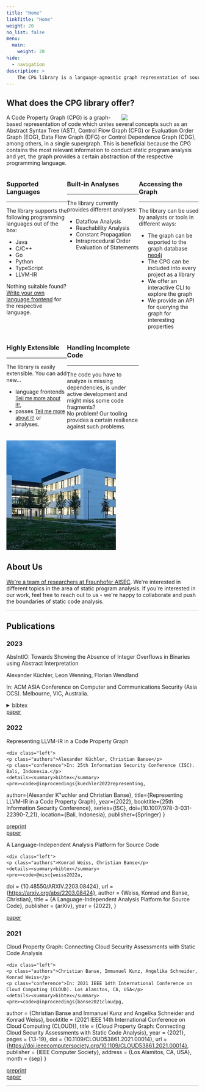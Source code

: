 ```yaml
---
title: "Home"
linkTitle: "Home"
weight: 20
no_list: false
menu:
  main:
    weight: 20
hide:
  - navigation
description: >
    The CPG library is a language-agnostic graph representation of source code.
---
```


## What does the CPG library offer?

<img src="assets/img/graph.svg" style="float:right;width:40%;" />

A Code Property Graph (CPG) is a graph-based representation of code which unites
several concepts such as an Abstract Syntax Tree (AST), Control Flow Graph
(CFG) or Evaluation Order Graph (EOG), Data Flow Graph (DFG) or Control Dependence
Graph (CDG), among others, in a single supergraph. This is beneficial because
the CPG contains the most relevant information to conduct static program
analysis and yet, the graph provides a certain abstraction of the respective
programming language.


<p class="empty-small" />

<div style="display:grid;grid-template-columns: auto auto auto;" markdown>

 <div class="box 1" markdown>
  <h3>Supported Languages</h3>

  ---

  The library supports the following programming languages out of the box:

  * Java
  * C/C++
  * Go
  * Python
  * TypeScript
  * LLVM-IR

  Nothing suitable found? [Write your own language frontend](./CPG/impl/language.md)
  for the respective language.
  </div>

  <div class="box 2" markdown>
  <h3>Built-in Analyses</h3>

  ---

  The library currently provides different analyses:
  
  * Dataflow Analysis
  * Reachability Analysis
  * Constant Propagation
  * Intraprocedural Order Evaluation of Statements
  </div>

  <div class="box 3" markdown>
  <h3>Accessing the Graph</h3>
  
  ---
  
  The library can be used by analysts or tools in different ways:

  * The graph can be exported to the graph database [neo4j](https://neo4j.com)
  * The CPG can be included into every project as a library
  * We offer an interactive CLI to explore the graph
  * We provide an API for querying the graph for interesting properties
  </div>

  <div class="box 4" markdown>
  <h3>Highly Extensible</h3>
  
  ---
  
  The library is easily extensible. You can add new...

  * language frontends <font size="2">[Tell me more about it!](./CPG/impl/language.md)</font>,
  * passes <font size="2">[Tell me more about it!](./CPG/impl/passes.md)</font> or
  * analyses.
  </div>

  <div class="box 5" markdown>
  <h3>Handling Incomplete Code</h3>
  
  ---
  
  The code you have to analyze is missing dependencies, is under active development and might
  miss some code fragments?
  <br>
  No problem! Our tooling provides a certain resilience against such problems.
   <!--This allows our toolchain to analyze programs even if the current code base is incomplete and incorrect to a certain extent.-->
  </div>

  <div class="box 6" markdown>
  </div>

</div>

<p class="empty"/>

<div class="float-container" markdown>
<div class="left-picture">
<img src="assets/img/Institut-AISEC-Gebaeude-Nacht.jpg" />
</div>
<div class="left-picture-text" markdown>
<h2 id="about-us">About Us
<a class="headerlink" href="#about-us" title="Permanent link" />
</h2>

<p>We're a team of researchers at <a href="https://www.aisec.fraunhofer.de/">Fraunhofer AISEC</a>.
We're interested in different topics in the area of static program analysis. If
you're interested in our work, feel free to reach out to us - we're happy to
collaborate and push the boundaries of static code analysis.
</p></div>
</div>

<p class="empty" style="border-top: 1px solid #c7cacc;" />


## Publications
### 2023

<div class="papers">

<div class="admonition paper">
    <p class="admonition-title">AbsIntIO: Towards Showing the Absence of Integer Overflows in Binaries using Abstract Interpretation</p>
    <div class="left">
    <p class="authors">Alexander Küchler, Leon Wenning, Florian Wendland</p>
    <p class="conference">In: ACM ASIA Conference on Computer and Communications Security (Asia CCS). Melbourne, VIC, Australia.</p>
    <details><summary>bibtex</summary>
    <pre><code>@inproceedings{kuechler2023absintio,
  author={Alexander K\"uchler and Leon Wenning, and Florian Wendland},
  title={AbsIntIO: Towards Showing the Absence of Integer Overflows in Binaries using Abstract Interpretation},
  year={2023},
  booktitle={ACM ASIA Conference on Computer and Communications Security},
  series={Asia CCS '23},
  doi={10.1145/3579856.3582814},
  location={Melbourne, VIC, Australia},
  publisher={ACM}
}</code></pre>
    </details>
    </div>
    <div class="right">
    <a class="green-button" href="https://doi.org/10.1145/3579856.3582814">paper</a>
    </div>
</div>

</div>

### 2022

<div class="papers">

<div class="admonition paper">
    <p class="admonition-title">Representing LLVM-IR in a Code Property Graph</p>

    <div class="left">
    <p class="authors">Alexander Küchler, Christian Banse</p>
    <p class="conference">In: 25th Information Security Conference (ISC). Bali, Indonesia.</p>
    <details><summary>bibtex</summary>
    <pre><code>@inproceedings{kuechler2022representing,
  author={Alexander K\"uchler and Christian Banse},
  title={Representing LLVM-IR in a Code Property Graph},
  year={2022},
  booktitle={25th Information Security Conference},
  series={ISC},
  doi={10.1007/978-3-031-22390-7\_21},
  location={Bali, Indonesia},
  publisher={Springer}
}</code></pre>
    </details>
    </div>
    <div class="right">
    <a class="green-button" href="https://arxiv.org/pdf/2211.05627.pdf">preprint</a><br />
    <a class="green-button" href="https://link.springer.com/chapter/10.1007/978-3-031-22390-7_21">paper</a>
    </div>
</div>

<div class="admonition paper">
    <p class="admonition-title">A Language-Independent Analysis Platform for Source Code</p>

    <div class="left">
    <p class="authors">Konrad Weiss, Christian Banse</p>
    <details><summary>bibtex</summary>
    <pre><code>@misc{weiss2022a,
  doi = {10.48550/ARXIV.2203.08424},
  url = {https://arxiv.org/abs/2203.08424},
  author = {Weiss, Konrad and Banse, Christian},
  title = {A Language-Independent Analysis Platform for Source Code},
  publisher = {arXiv},
  year = {2022},
}</code></pre>
    </details>
    </div>
    <div class="right">
    <a class="green-button" href="https://arxiv.org/pdf/2203.08424.pdf">paper</a>
    </div>

</div>

</div>

### 2021

<div class="papers" style=" border-bottom: 1px solid #c7cacc;">

<div class="admonition paper">
    <p class="admonition-title">Cloud Property Graph: Connecting Cloud Security Assessments with Static Code Analysis</p>

    <div class="left">
    <p class="authors">Christian Banse, Immanuel Kunz, Angelika Schneider, Konrad Weiss</p>
    <p class="conference">In: 2021 IEEE 14th International Conference on Cloud Computing (CLOUD). Los Alamitos, CA, USA</p>
    <details><summary>bibtex</summary>
    <pre><code>@inproceedings{banse2021cloudpg,
  author = {Christian Banse and Immanuel Kunz and Angelika Schneider and Konrad Weiss},
  booktitle = {2021 IEEE 14th International Conference on Cloud Computing (CLOUD)},
  title = {Cloud Property Graph: Connecting Cloud Security Assessments with Static Code Analysis},
  year = {2021},
  pages = {13-19},
  doi = {10.1109/CLOUD53861.2021.00014},
  url = {https://doi.ieeecomputersociety.org/10.1109/CLOUD53861.2021.00014},
  publisher = {IEEE Computer Society},
  address = {Los Alamitos, CA, USA},
  month = {sep}
}</code></pre>
    </details>
    </div>
    <div class="right">
    <a class="green-button" href="https://arxiv.org/pdf/2206.06938.pdf">preprint</a><br />
    <a class="green-button" href="https://www.computer.org/csdl/proceedings-article/cloud/2021/006000a013/1ymJ7POIlxe">paper</a>
    </div>
</div>
</div>

